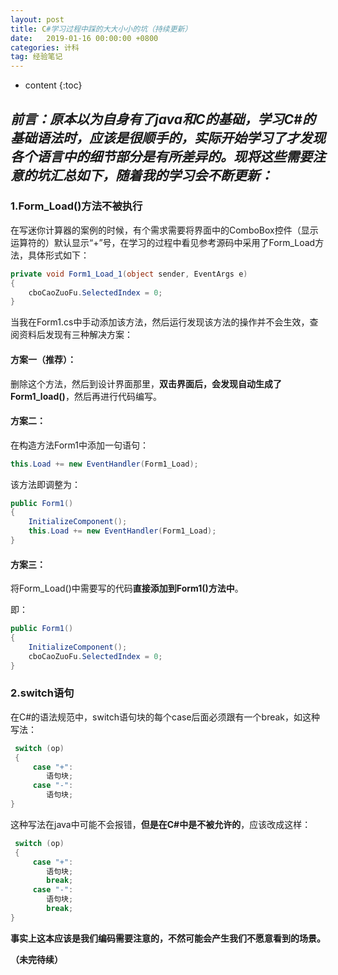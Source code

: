 ```yaml
---
layout: post
title: C#学习过程中踩的大大小小的坑（持续更新）
date:   2019-01-16 00:00:00 +0800
categories: 计科
tag: 经验笔记
---
```


* content
{:toc}
## ***前言：原本以为自身有了java和C的基础，学习C#的基础语法时，应该是很顺手的，实际开始学习了才发现各个语言中的细节部分是有所差异的。现将这些需要注意的坑汇总如下，随着我的学习会不断更新：***  

### 1.Form_Load()方法不被执行

在写迷你计算器的案例的时候，有个需求需要将界面中的ComboBox控件（显示运算符的）默认显示“+”号，在学习的过程中看见参考源码中采用了Form_Load方法，具体形式如下：  

```c#
private void Form1_Load_1(object sender, EventArgs e)
{
    cboCaoZuoFu.SelectedIndex = 0;
}
```

当我在Form1.cs中手动添加该方法，然后运行发现该方法的操作并不会生效，查阅资料后发现有三种解决方案：

#### 方案一（推荐）：

删除这个方法，然后到设计界面那里，**双击界面后，会发现自动生成了Form1_load()**，然后再进行代码编写。

#### 方案二：

在构造方法Form1中添加一句语句：

```c#
this.Load += new EventHandler(Form1_Load);
```

该方法即调整为：

```c#
public Form1()
{
    InitializeComponent();
    this.Load += new EventHandler(Form1_Load);
}
```

#### 方案三：

将Form_Load()中需要写的代码**直接添加到Form1()方法中**。  

即：

```c#
public Form1()
{
    InitializeComponent();
    cboCaoZuoFu.SelectedIndex = 0;
}
```

### 2.switch语句

在C#的语法规范中，switch语句块的每个case后面必须跟有一个break，如这种写法：

```c#
 switch (op)
 {
     case "+":
     	语句块;
     case "-":
        语句块;
}
```

这种写法在java中可能不会报错，**但是在C#中是不被允许的**，应该改成这样：
```c#
 switch (op)
 {
     case "+":
     	语句块;
     	break;
     case "-":
        语句块;
        break;
}
```

**事实上这本应该是我们编码需要注意的，不然可能会产生我们不愿意看到的场景。**  

**（未完待续）**